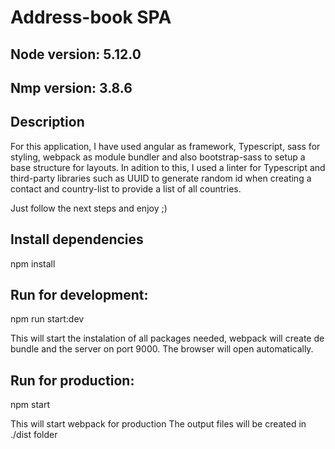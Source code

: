 # Address-book SPA

## Node version: 5.12.0
## Nmp version: 3.8.6

## Description

For this application, I have used angular as framework, Typescript, sass for styling, webpack as module bundler and also bootstrap-sass to setup a base structure for layouts. In adition to this, I used a linter for Typescript and third-party libraries such as UUID to generate random id when creating a contact and country-list to provide a list of all countries.

Just follow the next steps and enjoy ;)

## Install dependencies

npm install

## Run for development:

npm run start:dev

This will start the instalation of all packages needed, webpack will create de bundle and the server on port 9000. The browser will open automatically.

## Run for production:

npm start

This will start webpack for production
The output files will be created in ./dist folder
